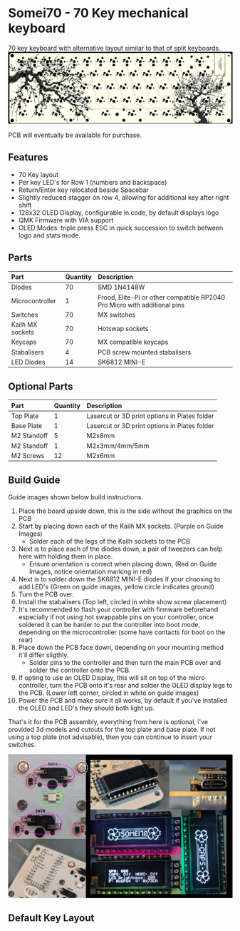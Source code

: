 # Somei70 - 70 Key mechanical keyboard

70 key keyboard with alternative layout similar to that of split keyboards.
![Somei70](https://github.com/gzowski/somei70/blob/main/images/pcb.jpg)

PCB will eventually be available for purchase.

## Features
* 70 Key layout
* Per key LED's for Row 1 (numbers and backspace)
* Return/Enter key relocated beside Spacebar
* Slightly reduced stagger on row 4, allowing for additional key after right shift
* 128x32 OLED Display, configurable in code, by default displays logo
* QMK Firmware with VIA support
* OLED Modes: triple press ESC in quick succession to switch between logo and stats mode.

## Parts

| Part | Quantity     | Description                |
| :-------- | :------- | :------------------------- |
| Diodes| 70 | SMD 1N4148W |
| Microcontroller | 1 | Frood, Elite-Pi or other compatible RP2040 Pro Micro with additional pins |
| Switches | 70 | MX switches |
| Kailh MX sockets | 70 | Hotswap sockets |
| Keycaps | 70 | MX compatible keycaps |
| Stabalisers | 4 | PCB screw mounted stabalisers |
| LED Diodes | 14 | SK6812 MINI-E |

## Optional Parts

| Part | Quantity     | Description                |
| :-------- | :------- | :------------------------- |
| Top Plate | 1 | Lasercut or 3D print options in Plates folder |
| Base Plate | 1 | Lasercut or 3D print options in Plates folder |
| M2 Standoff | 5 | M2x8mm |
| M2 Standoff | 1 | M2x3mm/4mm/5mm |
| M2 Screws | 12 | M2x6mm |

## Build Guide

Guide images shown below build instructions.

1. Place the board upside down, this is the side without the graphics on the PCB
2. Start by placing down each of the Kailh MX sockets. (Purple on Guide Images)
   - Solder each of the legs of the Kailh sockets to the PCB
3. Next is to place each of the diodes down, a pair of tweezers can help here with holding them in place.
   - Ensure orientation is correct when placing down, (Red on Guide Images, notice orientation marking in red)
4. Next is to solder down the SK6812 MINI-E diodes if your choosing to add LED's (Green on guide images, yellow circle indicates ground)
5. Turn the PCB over.
6. Install the stabalisers (Top left, circled in white show screw placement)
7. It's recommended to flash your controller with firmware beforehand especially if not using hot swappable pins on your controller, once soldered it can be harder to put the controller into boot mode, depending on the microcontroller (some have contacts for boot on the rear)
8. Place down the PCB face down, depending on your mounting method it'll differ sligthly.
   - Solder pins to the controller and then turn the main PCB over and solder the controller onto the PCB.
9. If opting to use an OLED Display, this will sit on top of the micro controller, turn the PCB onto it's rear and solder the OLED display legs to the PCB. (Lower left corner, circled in white on guide images)
10. Power the PCB and make sure it all works, by default if you've installed the OLED and LED's they should both light up.

That's it for the PCB assembly, everything from here is optional, i've provided 3d models and cutouts for the top plate and base plate.
If not using a top plate (not advisable), then you can continue to insert your switches.

![Guide Images](https://github.com/gzowski/somei70/blob/main/images/guideimages.jpg)

## Default Key Layout


